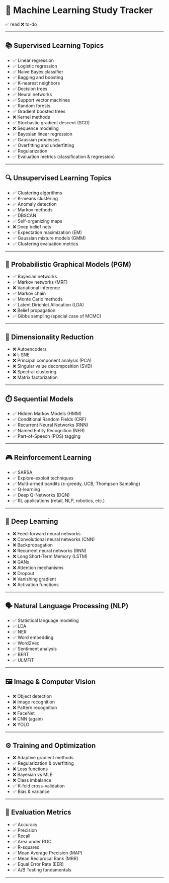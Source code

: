 # 📘 Machine Learning Study Tracker

✅ read 
❌ to-do

---

## 📚 Supervised Learning Topics

- ✅ Linear regression
- ✅ Logistic regression
- ✅ Naive Bayes classifier
- ✅ Bagging and boosting
- ✅ K-nearest neighbors
- ✅ Decision trees
- ✅ Neural networks
- ✅ Support vector machines
- ✅ Random forests
- ✅ Gradient boosted trees
- ❌ Kernel methods
- ✅ Stochastic gradient descent (SGD)
- ❌ Sequence modeling
- ✅ Bayesian linear regression
- ✅ Gaussian processes
- ✅ Overfitting and underfitting
- ✅ Regularization
- ✅ Evaluation metrics (classification & regression)

---

## 🔍 Unsupervised Learning Topics

- ✅ Clustering algorithms
- ✅ K-means clustering
- ✅ Anomaly detection
- ✅ Markov methods
- ✅ DBSCAN
- ✅ Self-organizing maps
- ❌ Deep belief nets
- ✅ Expectation maximization (EM)
- ✅ Gaussian mixture models (GMM)
- ✅ Clustering evaluation metrics

---

## 🔗 Probabilistic Graphical Models (PGM)

- ✅ Bayesian networks
- ✅ Markov networks (MRF)
- ❌ Variational inference
- ✅ Markov chain
- ✅ Monte Carlo methods
- ✅ Latent Dirichlet Allocation (LDA)
- ❌ Belief propagation
- ✅ Gibbs sampling (special case of MCMC)

---

## 🔽 Dimensionality Reduction

- ❌ Autoencoders
- ❌ t-SNE
- ❌ Principal component analysis (PCA)
- ❌ Singular value decomposition (SVD)
- ❌ Spectral clustering
- ❌ Matrix factorization

---

## ⏱️ Sequential Models

- ✅ Hidden Markov Models (HMM)
- ✅ Conditional Random Fields (CRF)
- ✅ Recurrent Neural Networks (RNN)
- ✅ Named Entity Recognition (NER)
- ✅ Part-of-Speech (POS) tagging

---

## 🎮 Reinforcement Learning

- ✅ SARSA
- ✅ Explore–exploit techniques
- ✅ Multi-armed bandits (ε-greedy, UCB, Thompson Sampling)
- ✅ Q-learning
- ✅ Deep Q-Networks (DQN)
- ✅ RL applications (retail, NLP, robotics, etc.)

---

## 🧠 Deep Learning

- ❌ Feed-forward neural networks
- ❌ Convolutional neural networks (CNN)
- ❌ Backpropagation
- ❌ Recurrent neural networks (RNN)
- ❌ Long Short-Term Memory (LSTM)
- ❌ GANs
- ❌ Attention mechanisms
- ❌ Dropout
- ❌ Vanishing gradient
- ❌ Activation functions

---

## 🗣️ Natural Language Processing (NLP)

- ✅ Statistical language modeling
- ✅ LDA
- ✅ NER
- ✅ Word embedding
- ✅ Word2Vec
- ✅ Sentiment analysis
- ✅ BERT
- ✅ ULMFiT

---

## 🖼️ Image & Computer Vision

- ❌ Object detection
- ❌ Image recognition
- ❌ Pattern recognition
- ❌ FaceNet
- ❌ CNN (again)
- ❌ YOLO

---

## ⚙️ Training and Optimization

- ❌ Adaptive gradient methods
- ✅ Regularization & overfitting
- ❌ Loss functions
- ❌ Bayesian vs MLE
- ❌ Class imbalance
- ✅ K-fold cross-validation
- ✅ Bias & variance

---

## 📏 Evaluation Metrics

- ✅ Accuracy
- ✅ Precision
- ✅ Recall
- ✅ Area under ROC
- ✅ R-squared
- ✅ Mean Average Precision (MAP)
- ✅ Mean Reciprocal Rank (MRR)
- ✅ Equal Error Rate (EER)
- ✅ A/B Testing fundamentals

---
